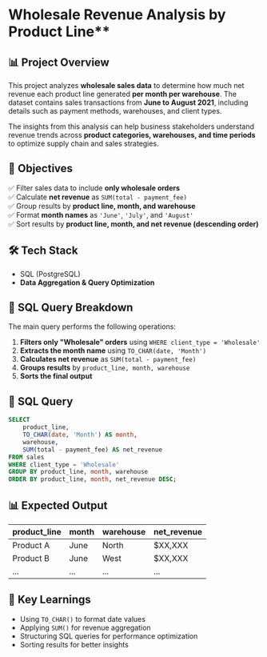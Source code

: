 

# Wholesale Revenue Analysis by Product Line**  

## 📊 Project Overview  
This project analyzes **wholesale sales data** to determine how much net revenue each product line generated **per month per warehouse**. The dataset contains sales transactions from **June to August 2021**, including details such as payment methods, warehouses, and client types.  

The insights from this analysis can help business stakeholders understand revenue trends across **product categories, warehouses, and time periods** to optimize supply chain and sales strategies.  

## 🎯 Objectives  
✅ Filter sales data to include **only wholesale orders**  
✅ Calculate **net revenue** as `SUM(total - payment_fee)`  
✅ Group results by **product line, month, and warehouse**  
✅ Format **month names** as `'June'`, `'July'`, and `'August'`  
✅ Sort results by **product line, month, and net revenue (descending order)**  

## 🛠 Tech Stack  
- SQL (PostgreSQL)  
- **Data Aggregation & Query Optimization**  

## 📝 SQL Query Breakdown  
The main query performs the following operations:  
1. **Filters only "Wholesale" orders** using `WHERE client_type = 'Wholesale'`  
2. **Extracts the month name** using `TO_CHAR(date, 'Month')`  
3. **Calculates net revenue** as `SUM(total - payment_fee)`  
4. **Groups results** by `product_line, month, warehouse`  
5. **Sorts the final output**  

## 📌 SQL Query  
```sql
SELECT 
    product_line,
    TO_CHAR(date, 'Month') AS month,
    warehouse,
    SUM(total - payment_fee) AS net_revenue
FROM sales
WHERE client_type = 'Wholesale'
GROUP BY product_line, month, warehouse
ORDER BY product_line, month, net_revenue DESC;
```

## 📊 Expected Output  
| product_line | month  | warehouse | net_revenue |
|-------------|--------|-----------|-------------|
| Product A   | June   | North     | $XX,XXX     |
| Product B   | June   | West      | $XX,XXX     |
| ...         | ...    | ...       | ...         |


## 📌 Key Learnings  
- Using `TO_CHAR()` to format date values  
- Applying `SUM()` for revenue aggregation  
- Structuring SQL queries for performance optimization  
- Sorting results for better insights  

